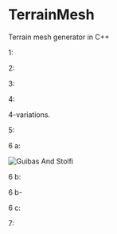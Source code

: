 TerrainMesh
===========

Terrain mesh generator in C++

1:

2:

3:

4:

4-variations.

5: 

6 a: 

![Guibas And Stolfi](https://dl.dropboxusercontent.com/u/87952696/pointLocation.png "Guibas & Stolfi")

6 b: 

6 b- 

6 c: 

7: 

